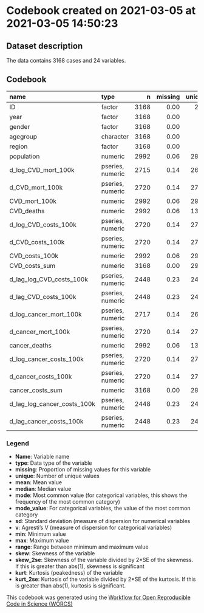 Codebook created on 2021-03-05 at 2021-03-05 14:50:23
================

## Dataset description

The data contains 3168 cases and 24 variables.

## Codebook

| name                             | type             |    n | missing | unique |        mean |      median |        mode | mode\_value |          sd |    v |           min |          max |        range |   skew | skew\_2se |   kurt | kurt\_2se |
| :------------------------------- | :--------------- | ---: | ------: | -----: | ----------: | ----------: | ----------: | :---------- | ----------: | ---: | ------------: | -----------: | -----------: | -----: | --------: | -----: | --------: |
| ID                               | factor           | 3168 |    0.00 |    289 |             |             |       11.00 | 1           |             | 1.00 |               |              |              |        |           |        |           |
| year                             | factor           | 3168 |    0.00 |     12 |             |             |      288.00 | 2007        |             | 0.91 |               |              |              |        |           |        |           |
| gender                           | factor           | 3168 |    0.00 |      3 |             |             |     1584.00 | Female      |             | 0.50 |               |              |              |        |           |        |           |
| agegroup                         | character        | 3168 |    0.00 |     10 |             |             |      352.00 | 1           |             | 0.89 |               |              |              |        |           |        |           |
| region                           | factor           | 3168 |    0.00 |     17 |             |             |      198.00 | BB          |             | 0.94 |               |              |              |        |           |        |           |
| population                       | numeric          | 2992 |    0.06 |   2989 |   299277.27 |   174729.00 |   174729.00 |             |   322445.40 |      |       3857.00 |   1894856.00 |   1890999.00 |   1.93 |     21.61 |   3.76 |     20.98 |
| d\_log\_CVD\_mort\_100k          | pseries, numeric | 2715 |    0.14 |   2669 |             |      \-0.02 |      \-0.02 |             |             |      |         \-Inf |          Inf |          Inf |        |           |        |           |
| d\_CVD\_mort\_100k               | pseries, numeric | 2720 |    0.14 |   2717 |     \-33.67 |      \-0.84 |      \-0.84 |             |      190.07 |      |     \-1855.96 |      1693.17 |      3549.13 | \-2.95 |   \-31.38 |  29.78 |    158.67 |
| CVD\_mort\_100k                  | numeric          | 2992 |    0.06 |   2959 |     1464.66 |       61.47 |       61.47 |             |     3350.42 |      |          0.00 |     17966.56 |     17966.56 |   3.03 |     33.83 |   8.72 |     48.72 |
| CVD\_deaths                      | numeric          | 2992 |    0.06 |   1370 |     1221.23 |      163.50 |      163.50 |             |     2486.63 |      |          0.00 |     21046.00 |     21046.00 |   3.55 |     39.62 |  15.55 |     86.90 |
| d\_log\_CVD\_costs\_100k         | pseries, numeric | 2720 |    0.14 |   2721 |        0.03 |        0.02 |        0.02 |             |        0.12 |      |        \-1.08 |         0.84 |         1.93 |   0.00 |      0.04 |   9.90 |     52.74 |
| d\_CVD\_costs\_100k              | pseries, numeric | 2720 |    0.14 |   2721 |   638855.42 |   145215.13 |   145215.13 |             |  1738598.71 |      | \-10030069.86 |  16077707.64 |  26107777.50 |   2.04 |     21.76 |  12.73 |     67.80 |
| CVD\_costs\_100k                 | numeric          | 2992 |    0.06 |   2993 | 24993176.90 |  7704577.17 |  7704577.17 |             | 29698282.98 |      |     133638.09 | 116557235.16 | 116423597.07 |   1.05 |     11.76 | \-0.12 |    \-0.70 |
| CVD\_costs\_sum                  | numeric          | 3168 |    0.00 |   2993 | 42362951.43 | 12670074.06 | 12670074.06 |             | 73582002.35 |      |          0.00 | 644363674.27 | 644363674.27 |   3.45 |     39.65 |  15.57 |     89.53 |
| d\_lag\_log\_CVD\_costs\_100k    | pseries, numeric | 2448 |    0.23 |   2449 |        0.03 |        0.03 |        0.03 |             |        0.12 |      |        \-1.08 |         0.84 |         1.93 | \-0.04 |    \-0.44 |  10.24 |     51.75 |
| d\_lag\_CVD\_costs\_100k         | pseries, numeric | 2448 |    0.23 |   2449 |   674592.06 |   153719.94 |   153719.94 |             |  1760049.94 |      | \-10030069.86 |  16077707.64 |  26107777.50 |   1.97 |     19.91 |  12.19 |     61.61 |
| d\_log\_cancer\_mort\_100k       | pseries, numeric | 2717 |    0.14 |   2696 |             |      \-0.01 |      \-0.01 |             |             |      |         \-Inf |          Inf |          Inf |        |           |        |           |
| d\_cancer\_mort\_100k            | pseries, numeric | 2720 |    0.14 |   2719 |      \-3.30 |      \-0.57 |      \-0.57 |             |       54.04 |      |      \-453.81 |       534.80 |       988.61 |   0.01 |      0.06 |  17.64 |     93.97 |
| cancer\_deaths                   | numeric          | 2992 |    0.06 |   1351 |      823.52 |      260.00 |      260.00 |             |     1378.29 |      |          0.00 |     10343.00 |     10343.00 |   3.07 |     34.35 |  11.81 |     66.00 |
| d\_log\_cancer\_costs\_100k      | pseries, numeric | 2720 |    0.14 |   2716 |             |        0.02 |        0.02 |             |             |      |         \-Inf |          Inf |          Inf |        |           |        |           |
| d\_cancer\_costs\_100k           | pseries, numeric | 2720 |    0.14 |   2721 |   246281.78 |   102938.58 |   102938.58 |             |   899179.78 |      | \-10182282.45 |   9232821.16 |  19415103.61 |   0.73 |      7.82 |  17.29 |     92.14 |
| cancer\_costs\_sum               | numeric          | 3168 |    0.00 |   2989 | 23683879.31 |  9128360.78 |  9128360.78 |             | 37959505.14 |      |          0.00 | 305021959.40 | 305021959.40 |   3.23 |     37.07 |  13.39 |     76.99 |
| d\_lag\_log\_cancer\_costs\_100k | pseries, numeric | 2448 |    0.23 |   2445 |             |        0.02 |        0.02 |             |             |      |         \-Inf |          Inf |          Inf |        |           |        |           |
| d\_lag\_cancer\_costs\_100k      | pseries, numeric | 2448 |    0.23 |   2449 |   231552.02 |    97919.85 |    97919.85 |             |   888467.12 |      | \-10182282.45 |   8727949.37 |  18910231.82 |   0.34 |      3.43 |  15.82 |     79.98 |

### Legend

  - **Name**: Variable name
  - **type**: Data type of the variable
  - **missing**: Proportion of missing values for this variable
  - **unique**: Number of unique values
  - **mean**: Mean value
  - **median**: Median value
  - **mode**: Most common value (for categorical variables, this shows
    the frequency of the most common category)
  - **mode\_value**: For categorical variables, the value of the most
    common category
  - **sd**: Standard deviation (measure of dispersion for numerical
    variables
  - **v**: Agresti’s V (measure of dispersion for categorical variables)
  - **min**: Minimum value
  - **max**: Maximum value
  - **range**: Range between minimum and maximum value
  - **skew**: Skewness of the variable
  - **skew\_2se**: Skewness of the variable divided by 2\*SE of the
    skewness. If this is greater than abs(1), skewness is significant
  - **kurt**: Kurtosis (peakedness) of the variable
  - **kurt\_2se**: Kurtosis of the variable divided by 2\*SE of the
    kurtosis. If this is greater than abs(1), kurtosis is significant.

This codebook was generated using the [Workflow for Open Reproducible
Code in Science (WORCS)](https://osf.io/zcvbs/)
